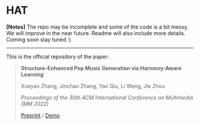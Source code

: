 # HAT

****[Notes]**** The repo may be incomplete and some of the code is a bit messy. We will improve in the near future. Readme will also include more details. Coming soon stay tuned :)

---

This is the official repository of the paper:

> **Structure-Enhanced Pop Music Generation via Harmony-Aware Learning**
>
> Xueyao Zhang, Jinchao Zhang, Yao Qiu, Li Wang, Jie Zhou
>
> *Proceedings of the 30th ACM International Conference on Multimedia (MM 2022)*
>
> [Preprint](https://arxiv.org/pdf/2109.06441.pdf) / [Demo](https://www.zhangxueyao.com/data/HAT/demo.html)
